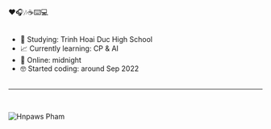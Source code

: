 ❤🎧🎶☕⌨️💻 <br/><br/>

- 🏫 Studying: Trinh Hoai Duc High School
- 📈 Currently learning: CP & AI
- 🌌 Online: midnight
- 🤓 Started coding: around Sep 2022<br/><br/>
---------------------------------------------------------------------------------------------------------------------------
<br/>

![Hnpaws Pham](https://github-readme-stats.vercel.app/api/top-langs/?username=HnpawsPham&layout=compact&langs_count=20&theme=dark)

